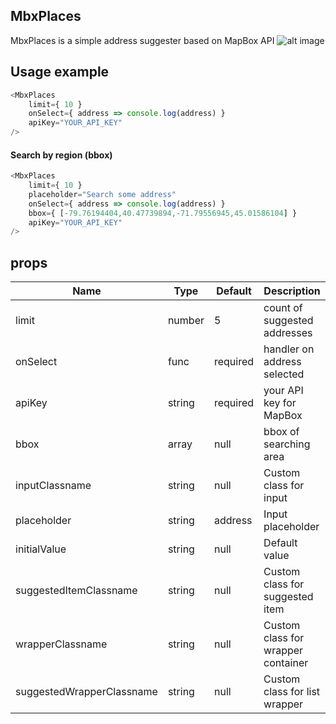 ## MbxPlaces

MbxPlaces is a simple address suggester based on MapBox API
![alt image](http://imgs-info.ru/2019/09/16/SNIMOK-EKRANA-2019-09-16-V-13.30.333367bb19f5bbac1c.png)
## Usage example

```js
<MbxPlaces 
    limit={ 10 }
    onSelect={ address => console.log(address) }
    apiKey="YOUR_API_KEY"
/>
```

#### Search by region (bbox)
```js
<MbxPlaces 
    limit={ 10 }
    placeholder="Search some address"
    onSelect={ address => console.log(address) }
    bbox={ [-79.76194404,40.47739894,-71.79556945,45.01586104] }
    apiKey="YOUR_API_KEY"
/>
```

## props

| Name                      | Type    | Default  | Description                        |
| ------------------------- | ------- | -------- | ---------------------------------- |
| limit                     | number  | 5        | count of suggested addresses       |
| onSelect                  | func    | required | handler on address selected        |
| apiKey                    | string  | required | your API key for MapBox            |
| bbox                      | array   | null     | bbox of searching area             |
| inputClassname            | string  | null     | Custom class for input             |
| placeholder               | string  | address  | Input placeholder                  |
| initialValue              | string  | null     | Default value                      |
| suggestedItemClassname    | string  | null     | Custom class for suggested item    |
| wrapperClassname          | string  | null     | Custom class for wrapper container |
| suggestedWrapperClassname | string  | null     | Custom class for list wrapper      |
